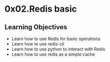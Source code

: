 # 0x02.Redis basic

## Learning Objectives

- Learn how to use Redis for basic operations
- Learn how to use redis-cli
- Learn how to use python to interact with Redis
- Learn how to use redis as a simple cache
